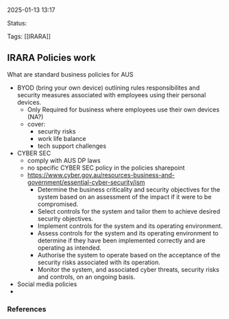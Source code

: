 
2025-01-13 13:17

Status:

Tags: [[IRARA]]

## IRARA Policies work

What are standard business policies for AUS
- BYOD (bring your own device) outlining rules responsibilites and security measures associated with employees using their personal devices. 
	- Only Required for business where employees use their own devices (NA?)
	- cover: 
		- security risks
		- work life balance
		- tech support challenges
- CYBER SEC
	-  comply with AUS DP laws
	- no specific CYBER SEC policy in the policies sharepoint
	- https://www.cyber.gov.au/resources-business-and-government/essential-cyber-security/ism
		- Determine the business criticality and security objectives for the system based on an assessment of the impact if it were to be compromised.
		- Select controls for the system and tailor them to achieve desired security objectives.
		- Implement controls for the system and its operating environment.
		- Assess controls for the system and its operating environment to determine if they have been implemented correctly and are operating as intended.
		- Authorise the system to operate based on the acceptance of the security risks associated with its operation.
		- Monitor the system, and associated cyber threats, security risks and controls, on an ongoing basis.
- Social media policies
- 





### References